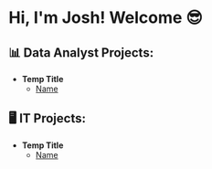 <h1>Hi, I'm Josh! Welcome 😎 <br/>

<h2>📊 Data Analyst Projects:</h2>

- <b>Temp Title</b>
  - [Name](Link)

<h2>🖥️ IT Projects:</h2>

- <b>Temp Title</b>
  - [Name](Link)
